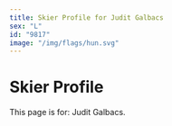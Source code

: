 ```yaml
---
title: Skier Profile for Judit Galbacs
sex: "L"
id: "9817"
image: "/img/flags/hun.svg" 
---
```


# Skier Profile

This page is for: Judit Galbacs.
    